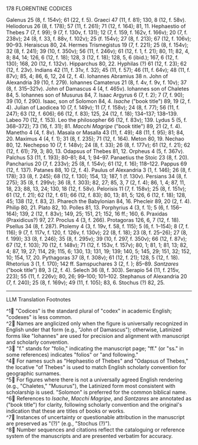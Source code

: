 178 FLORENTINE CODICES

Galenus 25 (8, f. 154v); 61 (22, f. 5). Graeci 47 (11, f. 81); 130, 8 (12, f. 58v). Heliodorus 26 (8, f. 178); 57 (11, f. 261); 71 (12, f. 164); 81, 11. Hephaestio of Thebes 7 (7, f. 99); 9 (7, f. 130v, f. 131); 12 (7, f. 159, f. 162v, f. 166v); 20 (7, f. 238v); 24 (8, f. 33, f. 88v, f. 102v); 25 (f. 154v); 27 (8, f. 213); 67 (12, f. 106v); 90–93. Heraiscus 80, 24. Hermes Trismegistus 19 (7, f. 221); 25 (8, f. 154v); 32 (8, f. 241); 39 (10, f. 350v); 56 (11, f. 246v); 61 (12, f. 1, f. 21); 80, 11; 82, 4, 8; 84, 14; 126, 6 (12, f. 18); 128, 3 (12, f. 18); 128, 5, 6 (ibid.); 167, 6 (12, f. 130); 168, 20 (12, f. 132v). Hipparchus 80, 22. Hyphilas (?) 61 (12, f. 23); 62 (12, f. 23v). Indians 42 (11, f. 31v, f. 32); 45 (11, f. 57); 46 (11, f. 64v); 48 (11, f. 87v); 85, 4; 86, 6, 12, 24 (2, f. 4). Iohannes Abramius 38 n. John of Alexandria 39 (10, f. 279). Iohannes Camaterus 21 (8, f. 4v, f. 9v, f. 10v); 37 (8, f. 315–321v). John of Damascus 4 (4, f. 465v). Iohannes son of Chaletes 84, 5. Iohannes son of Musurus 84, 7. Isaac Argyrus 6 (7, f. 2); 7 (7, f. 90); 39 (10, f. 290). Isaac, son of Solomon 84, 4. *Isache* ("book title") 89, 19 (2, f. 4). Julian of Laodicea 10 (7, f. 149v); 11 (7, f. 158v); 24 (8, f. 77); 56 (11, f. 247); 63 (12, f. 606); 66 (12, f. 83); 125, 24 (12, f. 18); 134–137; 138–139. Labeo 70 (12, f. 153). Leo the philosopher 66 (12, f. 83v); 139. Lydus 5 (5, f. 368–372); 73 (16, f. 31); 81. *Macchi Magripe* ("book title") 89, 21 (2, f. 4). Manetho 4 (4, f. 8v). Masala or Masalla 43 (11, f. 49); 48 (11, f. 95); 81; 84, 20. Maximus 4 (4, f. 1); 31 (8, f. 235); 71 (12, f. 164). Meton 80, 19. Nechao 80, 12. Nechepso 10 (7, f. 148v); 24 (8, f. 33); 26 (8, f. 177v); 61 (12, f. 21); 62 (12, f. 61); 79, 3; 80, 13. Odapsus of Thebes 81, 12. Orpheus 4 (5, f. 367v). Palchus 53 (11, f. 193); 80–81; 84, 1; 94–97. Panaetius the Stoic 23 (8, f. 20). Pancharius 20 (7, f. 233v); 25 (8, f. 154v); 61 (12, f. 16); 118–122. Pappus 69 (12, f. 137). Patanes 88, 10 (2, f. 4). Paulus of Alexandria 3 (1, f. 146); 26 (8, f. 178); 33 (8, f. 245); 68 (12, f. 130); 154, 13; 187, 1 (f. 130v). Persians 34 (8, f. 275); 35 (8, f. 299v); 36 (8, f. 303); 82, 27; 85, 3, 7 (2, f. 4); 86, 1, 4; 87, 11, 18, 23; 88, 13, 24; 130, 18 (12, f. 58v). Pelorisis 11 (7, f. 158v); 25 (8, f. 151v); 61 (12, f. 21); 62 (12, f. 61); 66 (12, f. 83); 80, 13; 81, 5; 126, 6 (12, f. 18); 128, 45; 138 (12, f. 83, 2). Pharech the Babylonian 84, 16. Phecleir 89, 20 (2, f. 4). Philip 80, 21. Plato 82, 10. Polles 81, 13. Porphyrius 4 (3, f. 1); 5 (6, f. 156–164); 139, 2 (12, f. 83v); 149, 25; 151, 21; 152, 16 ff.; 160, 6. Praxidas (Praxidicus?) 97, 27. Proclus 4 (3, f. 266). Protagoras 126, 6, 7 (12, f. 18). Psellus 34 (8, f. 287). Ptolemy 4 (3, f. 19v, f. 58, f. 115); 5 (6, f. 1–154); 8 (7, f. 116); 9 (7, f. 117v, f. 120, f. 126v, f. 130v); 22 (8, f. 18); 23 (8, f. 25–26); 27 (8, f. 199); 33 (8, f. 246); 35 (8, f. 295v); 39 (10, f. 297, f. 350v); 66 (12, f. 87v); 67 (12, f. 103); 70 (12, f. 148v); 71 (12, f. 153v, f. 157v); 80, 1; 81, 1; 81, 13; 82, 4; 87, 19, 27; 114, 29; 115, 6; 130, 13; 131, 19; 139; 140, 5; 145, 29; 151, 32; 152, 10; 154, 17, 20. Pythagoras 37 (8, f. 308v); 61 (12, f. 21); 128, 5 (12, f. 18). Rhetorius 3 (1, f. 170); 142 ff. Samspuchares 3 (2, f. ); 85–89. *Santzares* ("book title") 89, 3 (2, f. 4). Selech 36 (8, f. 303). Serapio 54 (11, f. 215v, 223); 55 (11, f. 226v); 80, 26; 99–100; 101–102. Stephanus of Alexandria 20 (7, f. 240); 25 (8, f. 169v); 49 (11, f. 105); 83, 6. Stochus (?) 82, 25.

---

LLM Translation Footnotes

^1🤖 "Codices" is the standard plural of "codex" in academic English; "codexes" is less common.  
^2🤖 Names are anglicized only when the figure is universally recognized in English under that form (e.g., "John of Damascus"); otherwise, Latinized forms like "Iohannes" are used for precision and alignment with manuscript and scholarly convention.  
^3🤖 "f." stands for "folio," indicating the manuscript page; "ff." (or "ss." in some references) indicates "folios" or "and following."  
^4🤖 For names such as "Hephaestio of Thebes" and "Odapsus of Thebes," the locative "of Thebes" is used to match English scholarly convention for geographic surnames.  
^5🤖 For figures where there is not a universally agreed English rendering (e.g., "Chaletes," "Musurus"), the Latinized form most consistent with scholarship is used. "Solomon" is preferred for the common biblical name.  
^6🤖 References to *Isache*, *Macchi Magripe*, and *Santzares* are annotated as ("book title") for clarity, following scholarly convention and the original's indication that these are titles of books or works.  
^7🤖 Instances of uncertainty or questionable attribution in the manuscript are preserved as "(?)" (e.g., "Stochus (?)").  
^8🤖 Number sequences and citations reflect the cataloguing or reference system of the manuscripts and are presented verbatim for accuracy.